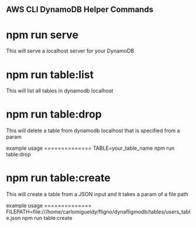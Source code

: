 ## AWS CLI DynamoDB Helper Commands

# npm run serve
This will serve a localhost server for your DynamoDB

# npm run table:list 
This will list all tables in dynamodb localhost

# npm run table:drop 
This will delete a table from dynamodb localhost that is specified from a param 

example usage ==============
TABLE=your_table_name npm run table:drop 

# npm run table:create 
This will create a table from a JSON input and it takes a param of a file path

example usage ==============
FILEPATH=file:///home/carlomigueldy/fligno/dynafligmodb/tables/users_table.json npm run table:create
